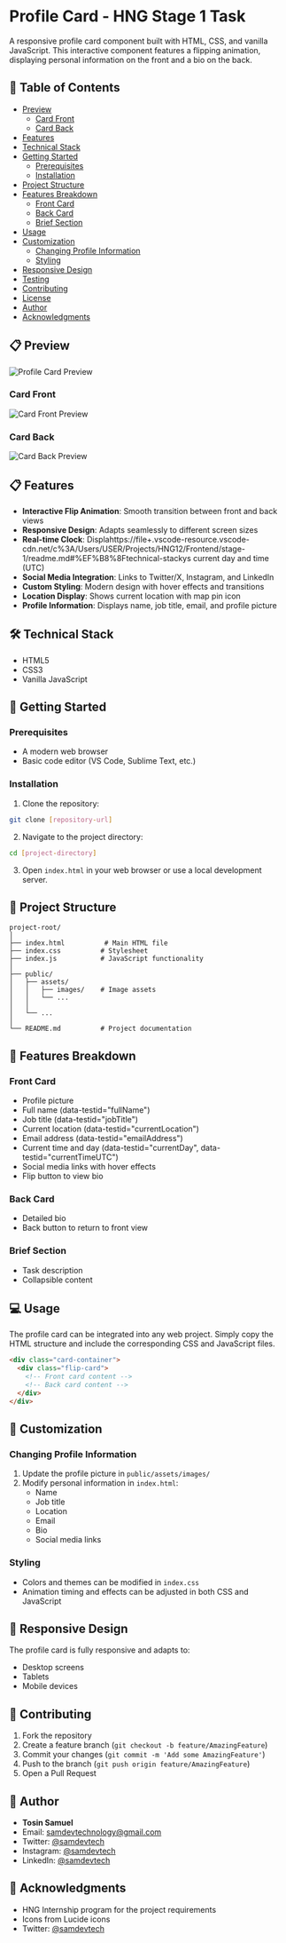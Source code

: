 # Profile Card - HNG Stage 1 Task

A responsive profile card component built with HTML, CSS, and vanilla JavaScript. This interactive component features a flipping animation, displaying personal information on the front and a bio on the back.

## 📑 Table of Contents

- [Preview](#preview)
  - [Card Front](#front-preview)
  - [Card Back](#back-preview)
- [Features](#features)
- [Technical Stack](#️technical-stack)
- [Getting Started](#getting-started)
  - [Prerequisites](#prerequisites)
  - [Installation](#installation)
- [Project Structure](#project-structure)
- [Features Breakdown](#features-breakdown)
  - [Front Card](#front-card)
  - [Back Card](#back-card)
  - [Brief Section](#brief-section)
- [Usage](#usage)
- [Customization](#customization)
  - [Changing Profile Information](#changing-profile-information)
  - [Styling](#styling)
- [Responsive Design](#responsive-design)
- [Testing](#️testing)
- [Contributing](#contributing)
- [License](#license)
- [Author](#author)
- [Acknowledgments](#acknowledgments)

## <span id="preview"> 📋 Preview </span>

![Profile Card Preview](public/assets/images/preview.png)

### <span id="front-preview"> Card Front </span>

![Card Front Preview](public/assets/images/card-front.png)

### <span id="back-preview"> Card Back </span>

![Card Back Preview](public/assets/images/card-back.png)

## <span id="features"> 📋 Features </span>

- **Interactive Flip Animation**: Smooth transition between front and back views
- **Responsive Design**: Adapts seamlessly to different screen sizes
- **Real-time Clock**: Displahttps://file+.vscode-resource.vscode-cdn.net/c%3A/Users/USER/Projects/HNG12/Frontend/stage-1/readme.md#%EF%B8%8Ftechnical-stackys current day and time (UTC)
- **Social Media Integration**: Links to Twitter/X, Instagram, and LinkedIn
- **Custom Styling**: Modern design with hover effects and transitions
- **Location Display**: Shows current location with map pin icon
- **Profile Information**: Displays name, job title, email, and profile picture

## <span id="️technical-stack">🛠️ Technical Stack</span>

- HTML5
- CSS3
- Vanilla JavaScript

## <span id="getting-started"> 🚀 Getting Started </span>

### Prerequisites

- A modern web browser
- Basic code editor (VS Code, Sublime Text, etc.)

### Installation

1. Clone the repository:

```bash
git clone [repository-url]
```

2. Navigate to the project directory:

```bash
cd [project-directory]
```

3. Open `index.html` in your web browser or use a local development server.

## <span id="project-structure"> 📁 Project Structure </span>

```
project-root/
│
├── index.html          # Main HTML file
├── index.css          # Stylesheet
├── index.js           # JavaScript functionality
│
├── public/
│   ├── assets/
│   │   ├── images/    # Image assets
│   │   └── ...
│   │
│   └── ...
│
└── README.md          # Project documentation
```

## <span id="features-breakdown"> 🎯 Features Breakdown </span>

### Front Card

- Profile picture
- Full name (data-testid="fullName")
- Job title (data-testid="jobTitle")
- Current location (data-testid="currentLocation")
- Email address (data-testid="emailAddress")
- Current time and day (data-testid="currentDay", data-testid="currentTimeUTC")
- Social media links with hover effects
- Flip button to view bio

### Back Card

- Detailed bio
- Back button to return to front view

### Brief Section

- Task description
- Collapsible content

## <span id="usage"> 💻 Usage </span>

The profile card can be integrated into any web project. Simply copy the HTML structure and include the corresponding CSS and JavaScript files.

```html
<div class="card-container">
  <div class="flip-card">
    <!-- Front card content -->
    <!-- Back card content -->
  </div>
</div>
```

## <span id="customization"> 🎨 Customization </span>

### Changing Profile Information

1. Update the profile picture in `public/assets/images/`
2. Modify personal information in `index.html`:
   - Name
   - Job title
   - Location
   - Email
   - Bio
   - Social media links

### Styling

- Colors and themes can be modified in `index.css`
- Animation timing and effects can be adjusted in both CSS and JavaScript

## <span id="responsive-design"> 📱 Responsive Design </span>

The profile card is fully responsive and adapts to:

- Desktop screens
- Tablets
- Mobile devices

## <span id="contributing"> 🤝 Contributing </span>

1. Fork the repository
2. Create a feature branch (`git checkout -b feature/AmazingFeature`)
3. Commit your changes (`git commit -m 'Add some AmazingFeature'`)
4. Push to the branch (`git push origin feature/AmazingFeature`)
5. Open a Pull Request

## <span id="author"> 👤 Author </span>

- **Tosin Samuel**
- Email: samdevtechnology@gmail.com
- Twitter: [@samdevtech](https://x.com/samdevtech)
- Instagram: [@samdevtech](https://www.instagram.com/samdevtech)
- LinkedIn: [@samdevtech](https://www.linkedin.com/in/sam-dev-bb1654267)

## <span id="acknowledgments"> 🙏 Acknowledgments </span>

- HNG Internship program for the project requirements
- Icons from Lucide icons
- Twitter: [@samdevtech](https://x.com/samdevtech)

